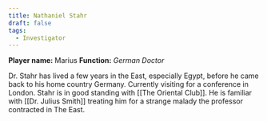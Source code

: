 ```yaml
---
title: Nathaniel Stahr
draft: false
tags:
  - Investigator
---
```

**Player name:** Marius
**Function:** *German Doctor*

Dr. Stahr has lived a few years in the East, especially Egypt, before he came back to his home country Germany. Currently visiting for a conference in London. Stahr is in good standing with [[The Oriental Club]]. He is familiar with [[Dr. Julius Smith]] treating him for a strange malady the professor contracted in The East.